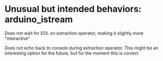 # Unusual but intended behaviors: arduino_istream

Does not wait for EOL on extraction operator, making it slightly more "interactive"

Does not echo back to console during extraction operator.
This might be an interesting option for the future, but for the moment this is correct